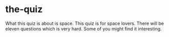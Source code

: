 # the-quiz
What this quiz is about is space. This quiz is for space lovers. There will be eleven questions which is very hard. Some of you might find it interesting. 

